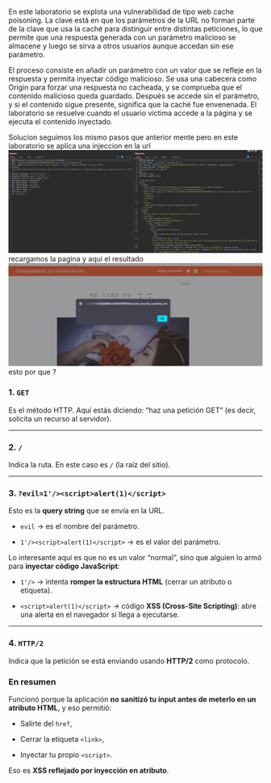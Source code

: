 En este laboratorio se explota una vulnerabilidad de tipo web cache poisoning. La clave está en que los parámetros de la URL no forman parte de la clave que usa la caché para distinguir entre distintas peticiones, lo que permite que una respuesta generada con un parámetro malicioso se almacene y luego se sirva a otros usuarios aunque accedan sin ese parámetro.

El proceso consiste en añadir un parámetro con un valor que se refleje en la respuesta y permita inyectar código malicioso. Se usa una cabecera como Origin para forzar una respuesta no cacheada, y se comprueba que el contenido malicioso queda guardado. Después se accede sin el parámetro, y si el contenido sigue presente, significa que la caché fue envenenada. El laboratorio se resuelve cuando el usuario víctima accede a la página y se ejecuta el contenido inyectado.

Solucion
seguimos los mismo pasos que anterior mente pero en este laboratorio
se aplica una injeccion en la url
![Pasted_image_20250821215156.png](/Imagenes/Pasted_image_20250821215156.png)
recargamos la pagina y aqui el resultado
![Pasted_image_20250821215137.png](/Imagenes/Pasted_image_20250821215137.png)esto por que ?
### 1. `GET`

Es el método HTTP. Aquí estás diciendo: “haz una petición GET” (es decir, solicita un recurso al servidor).

---

### 2. `/`

Indica la ruta. En este caso es `/` (la raíz del sitio).

---

### 3. `?evil=1'/><script>alert(1)</script>`

Esto es la **query string** que se envía en la URL.

- `evil` → es el nombre del parámetro.
    
- `1'/><script>alert(1)</script>` → es el valor del parámetro.
    

Lo interesante aquí es que no es un valor “normal”, sino que alguien lo armó para **inyectar código JavaScript**:

- `1'/>` → intenta **romper la estructura HTML** (cerrar un atributo o etiqueta).
    
- `<script>alert(1)</script>` → código **XSS (Cross-Site Scripting)**: abre una alerta en el navegador si llega a ejecutarse.
    

---

### 4. `HTTP/2`

Indica que la petición se está enviando usando **HTTP/2** como protocolo.

### En resumen

Funcionó porque la aplicación **no sanitizó tu input antes de meterlo en un atributo HTML**, y eso permitió:

- Salirte del `href`,
    
- Cerrar la etiqueta `<link>`,
    
- Inyectar tu propio `<script>`.
    

Eso es **XSS reflejado por inyección en atributo**.